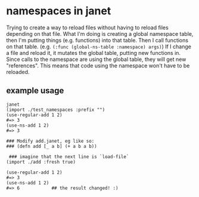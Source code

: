 # namespaces in janet

Trying to create a way to reload files without having to reload files depending on that file.
What I'm doing is creating a global namespace table, then I'm putting things (e.g. functions) into that table.
Then I call functions on that table. (e.g. `(:func (global-ns-table :namespace) args)`)
If I change a file and reload it, it mutates the global table, putting new functions in.
Since calls to the namespace are using the global table, they will get new "references". This means that code using the namespace won't have to be reloaded.

## example usage

```
janet
(import ./test_namespaces :prefix "")
(use-regular-add 1 2)
#=> 3
(use-ns-add 1 2)
#=> 3

### Modify add.janet, eg like so:
### (defn add [_ a b] (+ a b a b))

 ### imagine that the next line is `load-file`
(import ./add :fresh true)

(use-regular-add 1 2)
#=> 3
(use-ns-add 1 2)
#=> 6            ## the result changed! :)
```
